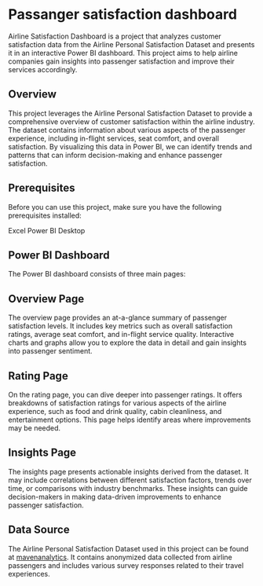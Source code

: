  # Passanger satisfaction dashboard

 Airline Satisfaction Dashboard is a project that analyzes customer satisfaction data from the Airline Personal Satisfaction Dataset and presents it in an interactive Power BI dashboard. This project aims to help airline companies gain insights into passenger satisfaction and improve their services accordingly.

 ## Overview

 This project leverages the Airline Personal Satisfaction Dataset to provide a comprehensive overview of customer satisfaction within the airline industry. The dataset contains information about various aspects of the passenger experience, including in-flight services, seat comfort, and overall satisfaction. By visualizing this data in Power BI, we can identify trends and patterns that can inform decision-making and enhance passenger satisfaction.

## Prerequisites

Before you can use this project, make sure you have the following prerequisites installed:

Excel
Power BI Desktop

## Power BI Dashboard
The Power BI dashboard consists of three main pages:

## Overview Page
The overview page provides an at-a-glance summary of passenger satisfaction levels. It includes key metrics such as overall satisfaction ratings, average seat comfort, and in-flight service quality. Interactive charts and graphs allow you to explore the data in detail and gain insights into passenger sentiment.

## Rating Page
On the rating page, you can dive deeper into passenger ratings. It offers breakdowns of satisfaction ratings for various aspects of the airline experience, such as food and drink quality, cabin cleanliness, and entertainment options. This page helps identify areas where improvements may be needed.

## Insights Page
The insights page presents actionable insights derived from the dataset. It may include correlations between different satisfaction factors, trends over time, or comparisons with industry benchmarks. These insights can guide decision-makers in making data-driven improvements to enhance passenger satisfaction.

## Data Source
The Airline Personal Satisfaction Dataset used in this project can be found at [mavenanalytics](https://app.mavenanalytics.io/datasets?search=airline%20passenger%20satisfaction). It contains anonymized data collected from airline passengers and includes various survey responses related to their travel experiences.














